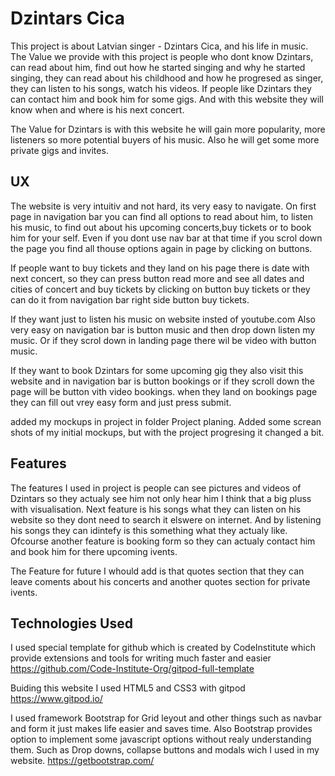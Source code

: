 # Dzintars Cica
This project is about Latvian singer - Dzintars Cica, and his life in music. The Value we provide with this project is people who dont know Dzintars, can read about him, find out how he started singing and why he started singing, they can read about his childhood and how he progresed as singer, they can listen to his songs, watch his videos. If people like Dzintars they can contact him and book him for some gigs. And with this website they will know when and where is his next concert.

The Value for Dzintars is with this website he will gain more popularity, more listeners so more potential buyers of his music. Also he will get some more private gigs and invites.

## UX
The website is very intuitiv and not hard, its very easy to navigate. On first page in navigation bar you can find all options to read about him, to listen his music, to find out about his upcoming concerts,buy tickets or to book him for your self. Even if you dont use nav bar at that time if you scrol down the page you find all thouse options again in page by clicking on buttons.

If people want to buy tickets and they land on his page there is date with next concert, so they can press button read more and see all dates and cities of concert and buy tickets by clicking on button buy tickets or they can do it from navigation bar right side button buy tickets.

If they want just to listen his music on website insted of youtube.com Also very easy on navigation bar is button music and then drop down listen my music. Or if they scrol down in landing page there wil be video with button music.

If they want to book Dzintars for some upcoming gig they also visit this website and in navigation bar is button bookings or if they scroll down the page will be button vith video bookings. when they land on bookings page they can fill out vrey easy form and just press submit.

added my mockups in project in folder Project planing. Added some screan shots of my initial mockups, but with the project progresing it changed a bit.

## Features
The features I used in project is people can see pictures and videos of Dzintars so they actualy see him not only hear him I think that a big pluss with visualisation. Next feature is his songs what they can listen on his website so they dont need to search it elswere on internet. And by listening his songs they can idintefy is this something what they actualy like. Ofcourse another feature is booking form so they can actualy contact him and book him for there upcoming ivents.

The Feature for future I whould add is that quotes section that they can leave coments about his concerts and another quotes section for private ivents.

## Technologies Used
I used special template for github which is created by CodeInstitute which provide extensions and tools for writing much faster and easier https://github.com/Code-Institute-Org/gitpod-full-template

Buiding this website I used HTML5 and CSS3 with gitpod https://www.gitpod.io/

I used framework Bootstrap for Grid leyout and other things such as navbar and form it just makes life easier and saves time. Also Bootstrap provides option to implement some javascript options without realy understanding them. Such as Drop downs, collapse buttons and modals wich I used in my website.
https://getbootstrap.com/

